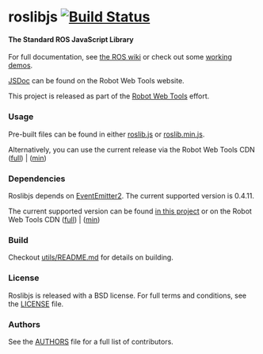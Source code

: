 roslibjs [![Build Status](https://api.travis-ci.org/RobotWebTools/roslibjs.png)](https://travis-ci.org/RobotWebTools/roslibjs)
========

#### The Standard ROS JavaScript Library

For full documentation, see [the ROS wiki](http://ros.org/wiki/roslibjs) or
check out some [working demos](http://robotwebtools.org/).

[JSDoc](http://robotwebtools.org/jsdoc/roslibjs/current/) can be found on the
Robot Web Tools website.

This project is released as part of the [Robot Web
Tools](http://robotwebtools.org/) effort.

### Usage

Pre-built files can be found in either [roslib.js](build/roslib.js) or
[roslib.min.js](build/roslib.min.js).

Alternatively, you can use the current release via the Robot Web Tools CDN
([full](http://cdn.robotwebtools.org/roslibjs/current/roslib.js)) |
([min](http://cdn.robotwebtools.org/roslibjs/current/roslib.min.js))

### Dependencies

Roslibjs depends on [EventEmitter2](https://github.com/hij1nx/EventEmitter2).
The current supported version is 0.4.11.

The current supported version can be found [in this
project](include/EventEmitter2/eventemitter2.js) or on the Robot Web Tools CDN
([full](http://cdn.robotwebtools.org/EventEmitter2/0.4.11/eventemitter2.js)) |
([min](http://cdn.robotwebtools.org/EventEmitter2/0.4.11/eventemitter2.min.js))

### Build

Checkout [utils/README.md](utils/README.md) for details on building.

### License

Roslibjs is released with a BSD license. For full terms and conditions, see the
[LICENSE](LICENSE) file.

### Authors

See the [AUTHORS](AUTHORS) file for a full list of contributors.

